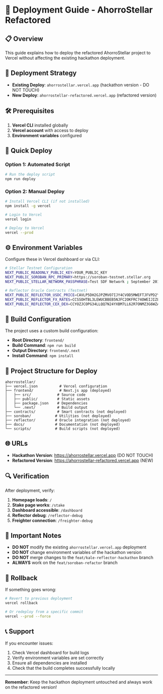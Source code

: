 # 🚀 Deployment Guide - AhorroStellar Refactored

## 📋 Overview

This guide explains how to deploy the refactored AhorroStellar project to Vercel without affecting the existing hackathon deployment.

## 🎯 Deployment Strategy

- **Existing Deploy**: `ahorrostellar.vercel.app` (hackathon version - DO NOT TOUCH)
- **New Deploy**: `ahorrostellar-refactored.vercel.app` (refactored version)

## 🛠️ Prerequisites

1. **Vercel CLI** installed globally
2. **Vercel account** with access to deploy
3. **Environment variables** configured

## 🚀 Quick Deploy

### Option 1: Automated Script
```bash
# Run the deploy script
npm run deploy
```

### Option 2: Manual Deploy
```bash
# Install Vercel CLI (if not installed)
npm install -g vercel

# Login to Vercel
vercel login

# Deploy to Vercel
vercel --prod
```

## ⚙️ Environment Variables

Configure these in Vercel dashboard or via CLI:

```bash
# Stellar Testnet Configuration
NEXT_PUBLIC_READONLY_PUBLIC_KEY=YOUR_PUBLIC_KEY
NEXT_PUBLIC_SOROBAN_RPC_PRIMARY=https://soroban-testnet.stellar.org
NEXT_PUBLIC_STELLAR_NETWORK_PASSPHRASE=Test SDF Network ; September 2015

# Reflector Oracle Contracts (Testnet)
NEXT_PUBLIC_REFLECTOR_USDC_PRICE=CAVLP5DH2GJPZMVO7IJY4CVOD5MWEFTJFVPD2YY2FQXOQHRGHK4D6HLP
NEXT_PUBLIC_REFLECTOR_FX_RATES=CCSSOHTBL3LEWUCBBEB5NJFC2OKFRC74OWEIJIZLRJBGAAU4VMU5NV4W
NEXT_PUBLIC_REFLECTOR_CEX_DEX=CCYOZJCOPG34LLQQ7N24YXBM7LL62R7ONMZ3G6WZAAYPB5OYKOMJRN63
```

## 🔧 Build Configuration

The project uses a custom build configuration:

- **Root Directory**: `frontend/`
- **Build Command**: `npm run build`
- **Output Directory**: `frontend/.next`
- **Install Command**: `npm install`

## 📁 Project Structure for Deploy

```
ahorrostellar/
├── vercel.json          # Vercel configuration
├── frontend/            # Next.js app (deployed)
│   ├── src/            # Source code
│   ├── public/         # Static assets
│   ├── package.json    # Dependencies
│   └── .next/          # Build output
├── contracts/          # Smart contracts (not deployed)
├── soroban/           # Utilities (not deployed)
├── reflector/         # Oracle integration (not deployed)
├── docs/              # Documentation (not deployed)
└── scripts/           # Build scripts (not deployed)
```

## 🌐 URLs

- **Hackathon Version**: https://ahorrostellar.vercel.app (DO NOT TOUCH)
- **Refactored Version**: https://ahorrostellar-refactored.vercel.app (NEW)

## 🔍 Verification

After deployment, verify:

1. **Homepage loads**: `/`
2. **Stake page works**: `/stake`
3. **Dashboard accessible**: `/dashboard`
4. **Reflector debug**: `/reflector-debug`
5. **Freighter connection**: `/freighter-debug`

## 🚨 Important Notes

- **DO NOT** modify the existing `ahorrostellar.vercel.app` deployment
- **DO NOT** change environment variables of the hackathon version
- **DO NOT** merge changes to the `feat/kale-reflector-hackathon` branch
- **ALWAYS** work on the `feat/soroban-refactor` branch

## 🔄 Rollback

If something goes wrong:

```bash
# Revert to previous deployment
vercel rollback

# Or redeploy from a specific commit
vercel --prod --force
```

## 📞 Support

If you encounter issues:

1. Check Vercel dashboard for build logs
2. Verify environment variables are set correctly
3. Ensure all dependencies are installed
4. Check that the build completes successfully locally

---

**Remember**: Keep the hackathon deployment untouched and always work on the refactored version!
